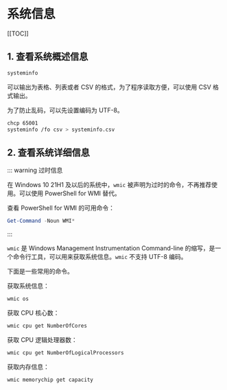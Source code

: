 # 系统信息

[[TOC]]

## 1. 查看系统概述信息

```bash
systeminfo
```

可以输出为表格、列表或者 CSV 的格式，为了程序读取方便，可以使用 CSV 格式输出。

为了防止乱码，可以先设置编码为 UTF-8。

```bash
chcp 65001
systeminfo /fo csv > systeminfo.csv
```

## 2. 查看系统详细信息

::: warning 过时信息

在 Windows 10 21H1 及以后的系统中，`wmic` 被声明为过时的命令，不再推荐使用。可以使用 PowerShell for WMI 替代。

查看 PowerShell for WMI 的可用命令：

```powershell
Get-Command -Noun WMI*
```

:::

`wmic` 是 Windows Management Instrumentation Command-line 的缩写，是一个命令行工具，可以用来获取系统信息。`wmic` 不支持 UTF-8 编码。

下面是一些常用的命令。

获取系统信息：

```bash
wmic os
```

获取 CPU 核心数：

```bash
wmic cpu get NumberOfCores
```

获取 CPU 逻辑处理器数：

```bash
wmic cpu get NumberOfLogicalProcessors
```

获取内存信息：

```bash
wmic memorychip get capacity
```
